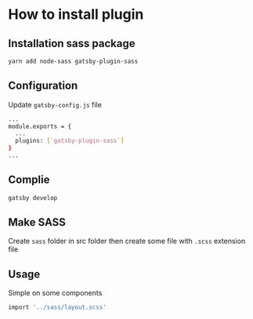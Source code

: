 # How to install plugin

## Installation sass package

```bash
yarn add node-sass gatsby-plugin-sass
```

## Configuration

Update `gatsby-config.js` file

```bash
...
module.exports = {
  ...
  plugins: [`gatsby-plugin-sass`]
}
...
```

## Complie

```bash
gatsby develop
```

## Make SASS

Create `sass` folder in src folder then create some file with `.scss` extension file

## Usage

Simple on some components

```bash
import '../sass/layout.scss'
```
